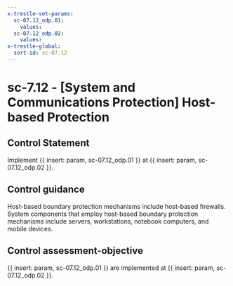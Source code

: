 ```yaml
---
x-trestle-set-params:
  sc-07.12_odp.01:
    values:
  sc-07.12_odp.02:
    values:
x-trestle-global:
  sort-id: sc-07.12
---
```


# sc-7.12 - \[System and Communications Protection\] Host-based Protection

## Control Statement

Implement {{ insert: param, sc-07.12_odp.01 }} at {{ insert: param, sc-07.12_odp.02 }}.

## Control guidance

Host-based boundary protection mechanisms include host-based firewalls. System components that employ host-based boundary protection mechanisms include servers, workstations, notebook computers, and mobile devices.

## Control assessment-objective

{{ insert: param, sc-07.12_odp.01 }} are implemented at {{ insert: param, sc-07.12_odp.02 }}.
